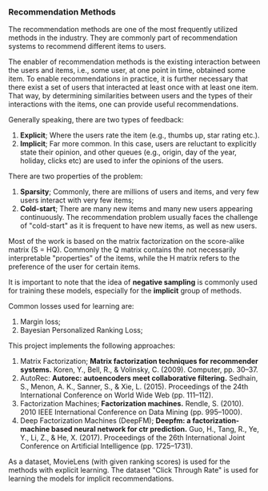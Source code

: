 ### Recommendation Methods

The recommendation methods are one of the most frequently utilized methods in the industry. 
They are commonly part of recommendation systems to recommend different items to users.

The enabler of recommendation methods is the existing interaction between the users and items, i.e., 
some user, at one point in time, obtained some item. To enable recommendations in practice, it is 
further necessary that there exist a set of users that interacted at least once with at least one item. 
That way, by determining similarities between users and the types of their interactions with the items, one can provide 
useful recommendations. 

Generally speaking, there are two types of feedback: 
1. **Explicit**; Where the users rate the item (e.g., thumbs up, star rating etc.).
2. **Implicit**; Far more common. In this case, users are reluctant to explicitly state their opinion, and other queues (e.g., origin, day of the year, holiday, clicks etc) are used to infer the opinions of the users.

There are two properties of the problem: 
1. **Sparsity**; Commonly, there are millions of users and items, and very few users interact with very few items; 
2. **Cold-start**; There are many new items and many new users appearing continuously. The recommendation problem usually faces the challenge of "cold-start" as it is frequent to have new items, as well as new users.  

Most of the work is based on the matrix factorization on the score-alike matrix (S = HQ). Commonly the Q matrix contains the 
not necessarily interpretable "properties" of the items, while the H matrix refers to the preference of the user for certain items.

It is important to note that the idea of **negative sampling** is commonly used for training these models, especially for 
the **implicit** group of methods. 

Common losses used for learning are: 
1. Margin loss;
2. Bayesian Personalized Ranking Loss; 

This project implements the following approaches:
1. Matrix Factorization; **Matrix factorization techniques for recommender systems.** Koren, Y., Bell, R., & Volinsky, C. (2009). Computer, pp. 30–37.
2. AutoRec: **Autorec: autoencoders meet collaborative filtering.**  Sedhain, S., Menon, A. K., Sanner, S., & Xie, L. (2015). Proceedings of the 24th International Conference on World Wide Web (pp. 111–112).
3. Factorization Machines; **Factorization machines.** Rendle, S. (2010). 2010 IEEE International Conference on Data Mining (pp. 995–1000).
4. Deep Factorization Machines (DeepFM); **Deepfm: a factorization-machine based neural network for ctr prediction.**  Guo, H., Tang, R., Ye, Y., Li, Z., & He, X. (2017). Proceedings of the 26th International Joint Conference on Artificial Intelligence (pp. 1725–1731).

As a dataset, MovieLens (with given ranking scores) is used for the methods with explicit learning. The dataset "Click Through Rate" is used for learning the models for implicit recommendations.
